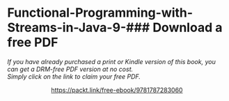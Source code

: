 # Functional-Programming-with-Streams-in-Java-9-### Download a free PDF

 <i>If you have already purchased a print or Kindle version of this book, you can get a DRM-free PDF version at no cost.<br>Simply click on the link to claim your free PDF.</i>
<p align="center"> <a href="https://packt.link/free-ebook/9781787283060">https://packt.link/free-ebook/9781787283060 </a> </p>